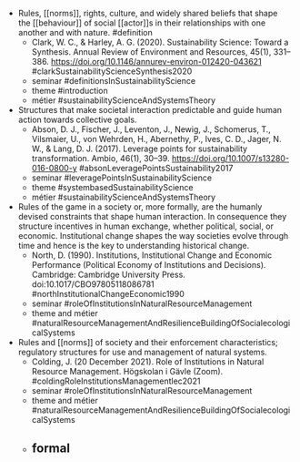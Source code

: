 - Rules, [[norms]], rights, culture, and widely shared beliefs that shape the [[behaviour]] of social [[actor]]s in their relationships with one another and with nature. #definition
	- Clark, W. C., & Harley, A. G. (2020). Sustainability Science: Toward a Synthesis. Annual Review of Environment and Resources, 45(1), 331–386. https://doi.org/10.1146/annurev-environ-012420-043621
	  #clarkSustainabilityScienceSynthesis2020
	- seminar #definitionsInSustainabilityScience
	- theme #introduction
	- métier #sustainabilityScienceAndSystemsTheory
- Structures that make societal interaction predictable and guide human action towards collective goals.
	- Abson, D. J., Fischer, J., Leventon, J., Newig, J., Schomerus, T., Vilsmaier, U., von Wehrden, H., Abernethy, P., Ives, C. D., Jager, N. W., & Lang, D. J. (2017). Leverage points for sustainability transformation. Ambio, 46(1), 30–39. https://doi.org/10.1007/s13280-016-0800-y #absonLeveragePointsSustainability2017
	- seminar #leveragePointsInSustainabilityScience
	- theme #systembasedSustainabilityScience
	- métier #sustainabilityScienceAndSystemsTheory
- Rules of the game in a society or, more formally, are the humanly devised constraints that shape human interaction. In consequence they structure incentives in human exchange, whether political, social, or economic. Institutional change shapes the way societies evolve through time and hence is the key to understanding historical change.
	- North, D. (1990). Institutions, Institutional Change and Economic Performance (Political Economy of Institutions and Decisions). Cambridge: Cambridge University Press. doi:10.1017/CBO97805118086781 #northInstitutionalChangeEconomic1990
	- seminar #roleOfInstitutionsInNaturalResourceManagement
	- theme and métier #naturalResourceManagementAndResilienceBuildingOfSocialecologicalSystems
- Rules and [[norms]] of society and their enforcement characteristics; regulatory structures for use and management of natural systems.
	- Colding, J. (20 December 2021). Role of Institutions in Natural Resource Management. Högskolan i Gävle (Zoom). #coldingRoleInstitutionsManagementlec2021
	- seminar #roleOfInstitutionsInNaturalResourceManagement
	- theme and métier #naturalResourceManagementAndResilienceBuildingOfSocialecologicalSystems
	- formal
		-